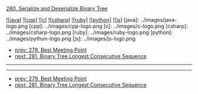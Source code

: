 [280. Serialize and Deserialize Binary Tree](https://leetcode.com/problems/serialize-and-deserialize-binary-tree/)

[![java]](../java/280-serialize-and-deserialize-binary-tree.md)
[![cpp]](../cpp/280-serialize-and-deserialize-binary-tree.md)
[![c]](../c/280-serialize-and-deserialize-binary-tree.md)
[![csharp]](../csharp/280-serialize-and-deserialize-binary-tree.md)
[![ruby]](../ruby/280-serialize-and-deserialize-binary-tree.md)
[![python]](../python/280-serialize-and-deserialize-binary-tree.md)
[![js]](../js/280-serialize-and-deserialize-binary-tree.md)
[java]: ../images/java-logo.png
[cpp]: ../images/cpp-logo.png
[c]: ../images/c-logo.png
[csharp]: ../images/csharp-logo.png
[ruby]: ../images/ruby-logo.png
[python]: ../images/python-logo.png
[js]: ../images/js-logo.png

- [prev: 279. Best Meeting Point](279-best-meeting-point.md)
- [next: 281. Binary Tree Longest Consecutive Sequence](281-binary-tree-longest-consecutive-sequence.md)

---


---

- [prev: 279. Best Meeting Point](279-best-meeting-point.md)
- [next: 281. Binary Tree Longest Consecutive Sequence](281-binary-tree-longest-consecutive-sequence.md)
